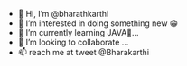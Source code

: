 - 👋 Hi, I’m @bharathkarthi
- 👀 I’m interested in doing something new 😁
- 🌱 I’m currently learning JAVA🔗...
- 💞️ I’m looking to collaborate ...
- 📫 reach me at tweet @Bharakarthi

<!---
bharathkarthi06/bharathkarthi06 is a ✨ special ✨ repository because its `README.md` (this file) appears on your GitHub profile.
You can click the Preview link to take a look at your changes.
--->
